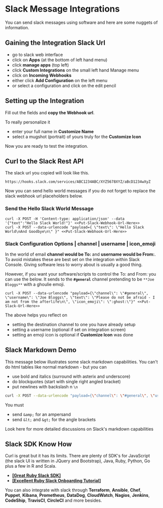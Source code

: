 
# Slack Message Integrations

You can send slack messages using software and here are some nuggets of information.

## Gaining the Integration Slack Url

- go to slack web interface
- click on **Apps** (at the bottom of left hand menu)
- click **manage apps** (top left)
- click **Custom Integrations** on the small left hand Manage menu
- click on **Incoming Webhooks**
- either click **Add Configuration** on the left menu
- or select a configuration and click on the edit pencil

## Setting up the Integration

Fill out the fields and **copy the Webhook url**.

To really personalize it

- enter your full name in **Customize Name**
- select a mugshot (portrait) of yours truly for the **Customize Icon**

Now you are ready to test the integration.

## Curl to the Slack Rest API

The slack url you copied will look like this.

    https://hooks.slack.com/services/ABC1234ABC/XYZ5678XYZ/aBcD1234wXyZ

Now you can send hello world messages if you do not forget to replace the slack webhook url placeholders below.

### Send the Hello Slack World Message

```
curl -X POST -H 'Content-type: application/json' --data '{"text":"Hello Slack World!"}' <<Put-Slack-Webhook-Url-Here>>
curl -X POST --data-urlencode "payload={ \"text\": \"Hello Slack World\nAnd Goodbye\n\" }" <<Put-Slack-Webhook-Url-Here>>
```

### Slack Configuration Options | channel | username | icon_emoji

In the world of email **channel would be To:** and **username would be From:**. To avoid mistakes these are best set on the integration within Slack Console. Giving software less to worry about is usually a good thing.

However, if you want your software/scripts to control the To: and From: you can use the below. It sends to the **`#general`** channel pretending to be `**Joe Bloggs**` with a ghoulie emoji.

```
curl -X POST --data-urlencode "payload={\"channel\": \"#general\", \"username\": \"Joe Bloggs\", \"text\": \"Please do not be afraid - I am not from the afterlife\n\", \"icon_emoji\": \":ghost:\"}" <<Put-Slack-Url-Here>>
```

The above helps you reflect on

- setting the destination channel to one you have already setup
- setting a username (optional if set on integration screen)
- setting an emoji icon is optional if **Customize Icon** was done

## Slack Markdown Demo

This message below illustrates some slack markdown capabilities. You can't do html tables like normal markdown - but you can

- use bold and italics (surround with asterix and underscore)
- do blockquotes (start with single right angled bracket)
- put newlines with backslash n `\n`


```bash
curl -X POST --data-urlencode "payload={\"channel\": \"#general\", \"username\": \"Joe Bloggs\", \"text\": \"What to escape - |£$%^&*()-_+={}[]:@~;'#<>?,./\nDid the newline work.\n*How about bold.*\n_*Bold and Italics*_\n> Quoting a sentence\n> Quote one other sentence. Like this one. And this one - or even. That one.\nThat said we are programmers.\nWe want to tell it like it is.\nYou have to escape the damn backticks.\n    \`grep -Frn @web.url .\`\n\nHere is a list.\n1. wake up.\n2. brush teeth\n3. change.\n4. leave house\nTry again\n- wake up.\n- brush teeth\n- change.\n- leave house\nAlmost finally you &amp; you. &lt;&lt;awesome&gt;&gt;\n\nWhat is the message size limit, mate?\nTerraform is rubbish at daylight savings - it's UTC or nothing.\nThe date/time ~&gt;\nAs useful as an ashtray on a mountain bike.\n&lt;&apos; Try {date_long} this&gt;\n\", \"icon_emoji\": \":ghost:\"}" <<Put-Slack-Url-Here>>
```

You must
- send `&amp;` for an ampersand
- send `&lt;` and `&gt;` for the angle brackets

Look here for more detailed discussions on Slack's markdown capabilities

## Slack SDK Know How

Curl is great but it has its limits. There are plenty of SDK's for JavaScript (the slack UI is written in JQuery and Bootstrap), Java, Ruby, Python, Go plus a few in R and Scala.

- **[[Great Ruby Slack SDK]](https://github.com/slack-ruby/slack-ruby-client)**
- **[[Excellent Ruby Slack Onboarding Tutorial]](https://github.com/slackapi/Slack-Ruby-Onboarding-Tutorial)**

You can also integrate with slack through **Terraform**, **Ansible**, **Chef**, **Puppet**, **Kibana**, **Prometheus**, **DataDog**, **CloudWatch**, **Nagios**, **Jenkins**, **CodeShip**, **TravisCI**, **CircleCI** and more besides.
